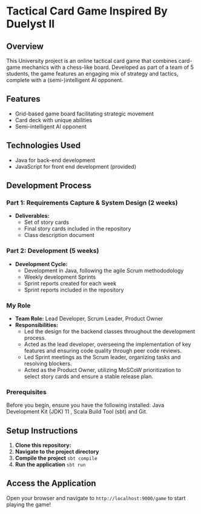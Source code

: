 # Tactical Card Game Inspired By Duelyst II 

## Overview
This University project is an online tactical card game that combines card-game mechanics with a chess-like board. Developed as part of a team of 5 students, the game features an engaging mix of strategy and tactics, complete with a (semi-)intelligent AI opponent.

## Features
- Grid-based game board facilitating strategic movement
- Card deck with unique abilities
- Semi-intelligent AI opponent

## Technologies Used
- Java for back-end development
- JavaScript for front end development (provided)

## Development Process

### Part 1: Requirements Capture & System Design (2 weeks)
- **Deliverables:**
  - Set of story cards
  - Final story cards included in the repository
  - Class description document

### Part 2: Development (5 weeks)
- **Development Cycle:**
  - Development in Java, following the agile Scrum methododology
  - Weekly development Sprints
  - Sprint reports created for each week
  - Sprint reports included in the repository
  
### My Role 
- **Team Role:** Lead Developer, Scrum Leader, Product Owner
- **Responsibilities:**
  - Led the design for the backend classes throughout the development process.
  - Acted as the lead developer, overseeing the implementation of key features and ensuring code quality through peer code reviews.
  - Led Sprint meetings as the Scrum leader, organizing tasks and resolving blockers.
  - Acted as the Product Owner, utilizing MoSCoW prioritization to select story cards and ensure a stable release plan.

### Prerequisites
Before you begin, ensure you have the following installed: Java Development Kit (JDK) 11 , Scala Build Tool (sbt) and Git.

## Setup Instructions
1. **Clone this repository:**
2. **Navigate to the project directory**
3. **Compile the project** `sbt compile`
4. **Run the application** `sbt run`

## Access the Application 
Open your browser and navigate to `http://localhost:9000/game` to start playing the game!

